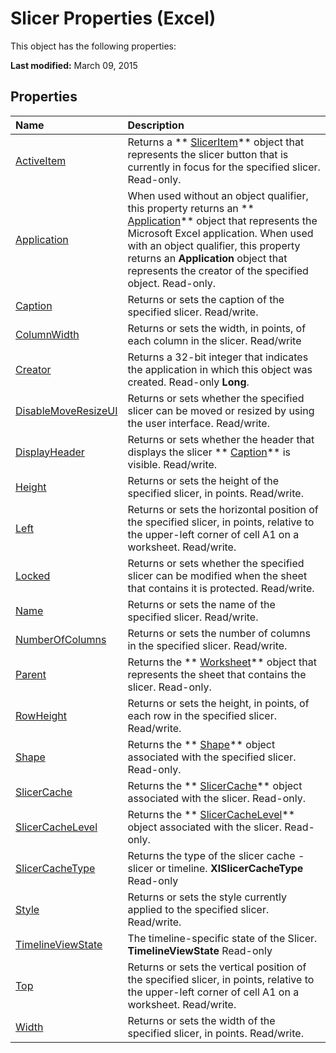 
# Slicer Properties (Excel)
This object has the following properties:

 **Last modified:** March 09, 2015


## Properties



|**Name**|**Description**|
|:-----|:-----|
| [ActiveItem](ecf95cb2-fb1e-97fc-46a1-2ddcf784a089.md)|Returns a  ** [SlicerItem](cb93cd82-fc3a-f6b7-ae64-db6312db649d.md)** object that represents the slicer button that is currently in focus for the specified slicer. Read-only.|
| [Application](f01ba5f0-686e-6bec-04be-e31be69ffe38.md)|When used without an object qualifier, this property returns an  ** [Application](19b73597-5cf9-4f56-8227-b5211f657f6f.md)** object that represents the Microsoft Excel application. When used with an object qualifier, this property returns an **Application** object that represents the creator of the specified object. Read-only.|
| [Caption](f0ba7c9b-d745-a72c-770e-852fc9cde9e0.md)|Returns or sets the caption of the specified slicer. Read/write.|
| [ColumnWidth](ff97ad0c-952b-1d83-93e8-9a6144b09ceb.md)|Returns or sets the width, in points, of each column in the slicer. Read/write|
| [Creator](82991e7e-5bf8-e508-398a-413707ac70b1.md)|Returns a 32-bit integer that indicates the application in which this object was created. Read-only  **Long**.|
| [DisableMoveResizeUI](2477e495-e61a-6981-6df2-5bb1cb480576.md)|Returns or sets whether the specified slicer can be moved or resized by using the user interface. Read/write.|
| [DisplayHeader](e94dcb16-367c-24fe-359d-786900650f97.md)|Returns or sets whether the header that displays the slicer  ** [Caption](f0ba7c9b-d745-a72c-770e-852fc9cde9e0.md)** is visible. Read/write.|
| [Height](00eb1b27-7a0c-4edb-dc66-dc80d62ea60c.md)|Returns or sets the height of the specified slicer, in points. Read/write.|
| [Left](e9099a6b-b2f0-e7c4-c9fd-d47ffbf279f4.md)|Returns or sets the horizontal position of the specified slicer, in points, relative to the upper-left corner of cell A1 on a worksheet. Read/write.|
| [Locked](4d59178b-9cb9-0a9e-76cc-1b5c4547b3dd.md)|Returns or sets whether the specified slicer can be modified when the sheet that contains it is protected. Read/write.|
| [Name](cc8508d3-82fc-365b-c632-2565fd0071c5.md)|Returns or sets the name of the specified slicer. Read/write.|
| [NumberOfColumns](9d4d1d8c-723d-3e90-96ae-a0faa1980077.md)|Returns or sets the number of columns in the specified slicer. Read/write.|
| [Parent](7133181b-313e-1942-0e68-fc7db67c0ced.md)|Returns the  ** [Worksheet](182b705e-854a-81cc-a4b0-59b942de55ae.md)** object that represents the sheet that contains the slicer. Read-only.|
| [RowHeight](925c7874-92d1-36b2-9dde-df3b8754961f.md)|Returns or sets the height, in points, of each row in the specified slicer. Read/write.|
| [Shape](60fd5911-592e-a12a-8244-b6eaddd248ba.md)|Returns the  ** [Shape](8f01fcd1-b7d9-5216-2de5-40fb6648a403.md)** object associated with the specified slicer. Read-only.|
| [SlicerCache](c7805cf2-646b-0221-4d9d-0bbf7fa03207.md)|Returns the  ** [SlicerCache](6e6533e3-0503-a1d3-9ecd-f7997233565f.md)** object associated with the slicer. Read-only.|
| [SlicerCacheLevel](769a1428-7222-09ff-f53d-88d2cf80b3ba.md)|Returns the  ** [SlicerCacheLevel](d73ff7ab-4d7a-6a73-3716-11dc6716688d.md)** object associated with the slicer. Read-only.|
| [SlicerCacheType](d314b745-f2e2-554e-b60a-01ed26e8a197.md)|Returns the type of the slicer cache - slicer or timeline.  **XlSlicerCacheType** Read-only|
| [Style](def64adc-46db-a54f-539b-fbe8fcc1b22e.md)|Returns or sets the style currently applied to the specified slicer. Read/write.|
| [TimelineViewState](6205d7b8-31c3-e5e9-82e4-55691157d21a.md)|The timeline-specific state of the Slicer.  **TimelineViewState** Read-only|
| [Top](092d0877-b884-0e12-7bac-edfbaf1909be.md)|Returns or sets the vertical position of the specified slicer, in points, relative to the upper-left corner of cell A1 on a worksheet. Read/write.|
| [Width](75292953-ccd6-8550-f7ec-38df79ad1db1.md)|Returns or sets the width of the specified slicer, in points. Read/write.|
